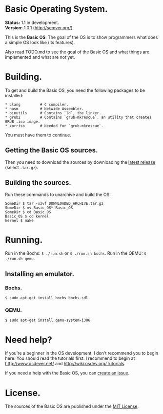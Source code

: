 Basic Operating System.
=======================

**Status:** 1.1 in development.<br>
**Version:** 1.0.1 (http://semver.org/).

This is the **Basic OS**. The goal of the OS is to show programmers what does
a simple OS look like (its features).

Also read [TODO.md](https://github.com/ExeTwezz/Basic_OS/blob/master/TODO.md)
to see the goal of the Basic OS and what things are implemented and what are
not yet.

Building.
=========

To get and build the Basic OS, you need the following packages to be installed:

```
* clang			# C compiler.
* nasm			# Netwide Assembler.
* binutils		# Contains `ld`, the linker.
* grub2			# Contains `grub-mkrescue`, an utility that creates GRUB .iso image.
* xorriso		# Needed for `grub-mkrescue`.
```

You must have them to continue.

## Getting the Basic OS sources.

Then you need to download the sources by downloading the
[latest release](https://github.com/ExeTwezz/Basic_OS/releases/latest)
(select `.tar.gz`).

## Building the sources.

Run these commands to unarchive and build the OS:

```
SomeDir $ tar -xzvf DOWNLOADED_ARCHIVE.tar.gz
SomeDir $ mv Basic_OS* Basic_OS
SomeDir $ cd Basic_OS
Basic_OS $ cd kernel
kernel $ make
```

Running.
========

Run in the Bochs: `$ ./run.sh` or `$ ./run.sh bochs`.
Run in the QEMU: `$ ./run.sh qemu`.

## Installing an emulator.

### Bochs.

```
$ sudo apt-get install bochs bochs-sdl
```

### QEMU.

```
$ sudo apt-get install qemu-system-i386
```

Need help?
==========

If you're a beginner in the OS development, I don't recommend you to begin
here. You should read the tutorials first. I recommend to begin at
http://www.osdever.net/ and http://wiki.osdev.org/Tutorials.

If you need a help with the Basic OS, you can
[create an issue](https://github.com/ExeTwezz/Basic_OS/issues/new).

License.
========

The sources of the Basic OS are published under the
[MIT License](http://choosealicense.com/licenses/mit/).
